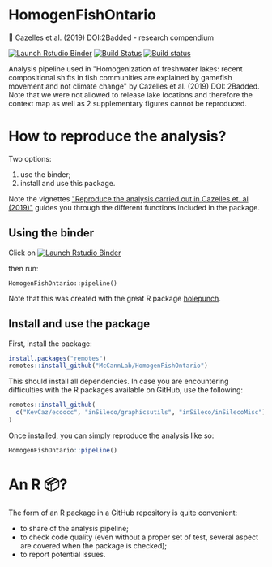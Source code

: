 # HomogenFishOntario
:book: Cazelles et al. (2019) DOI:2Badded - research compendium

[![Launch Rstudio Binder](http://mybinder.org/badge_logo.svg)](https://mybinder.org/v2/gh/McCannLab/HomogenFishOntario/master?urlpath=rstudio)
[![Build Status](https://travis-ci.org/McCannLab/HomogenFishOntario.svg?branch=master)](https://travis-ci.org/McCannLab/HomogenFishOntario)
[![Build status](https://ci.appveyor.com/api/projects/status/iw2lkapvla1flr8v/branch/master?svg=true)](https://ci.appveyor.com/project/KevCaz/homogenfishontario/branch/master)


Analysis pipeline used in "Homogenization of freshwater lakes: recent compositional shifts in fish communities are explained by gamefish movement and not climate change" by Cazelles et al. (2019) DOI: 2Badded. Note that we were not allowed to release lake locations and therefore the context map as well as 2 supplementary figures cannot be reproduced.


# How to reproduce the analysis?

Two options:

1. use the binder;
2. install and use this package.

Note the vignettes ["Reproduce the analysis carried out in Cazelles et. al (2019)"](http://mccannlab.ca/HomogenFishOntario/articles/homogenOntario.html) guides you through the different functions included in the package.



## Using the binder

Click on [![Launch Rstudio Binder](http://mybinder.org/badge_logo.svg)](https://mybinder.org/v2/gh/McCannLab/HomogenFishOntario/master?urlpath=rstudio)

then run:

`HomogenFishOntario::pipeline()`


Note that this was created with the great R package [holepunch](https://karthik.github.io/holepunch/).



## Install and use the package

First, install the package:

```r
install.packages("remotes")
remotes::install_github("McCannLab/HomogenFishOntario")
```

This should install all dependencies. In case you are encountering difficulties
with the R packages available on GitHub, use the following:

```r
remotes::install_github(
  c("KevCaz/ecoocc", "inSileco/graphicsutils", "inSileco/inSilecoMisc")
)
```

Once installed, you can simply reproduce the analysis like so:

```r
HomogenFishOntario::pipeline()
```



# An R :package:?

The form of an R package in a GitHub repository is quite convenient:

- to share of the analysis pipeline;
- to check code quality (even without a proper set of test, several aspect are covered when the package is checked);
- to report potential issues.